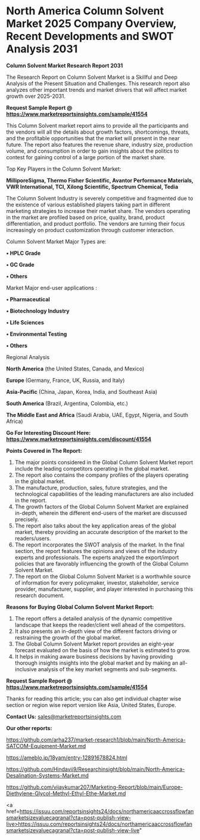 # North America Column Solvent Market 2025 Company Overview, Recent Developments and SWOT Analysis 2031

<strong>Column Solvent Market Research Report 2031</strong>

The Research Report on Column Solvent Market is a Skillful and Deep Analysis of the Present Situation and Challenges. This research report also analyzes other important trends and market drivers that will affect market growth over 2025-2031.

<strong>Request Sample Report @ <a href=https://www.marketreportsinsights.com/sample/41554>https://www.marketreportsinsights.com/sample/41554</a></strong>

This Column Solvent market report aims to provide all the participants and the vendors will all the details about growth factors, shortcomings, threats, and the profitable opportunities that the market will present in the near future. The report also features the revenue share, industry size, production volume, and consumption in order to gain insights about the politics to contest for gaining control of a large portion of the market share.

Top Key Players in the Column Solvent Market:

<strong>MilliporeSigma, Thermo Fisher Scientific, Avantor Performance Materials, VWR International, TCI, Xilong Scientific, Spectrum Chemical, Tedia</strong>

The Column Solvent Industry is severely competitive and fragmented due to the existence of various established players taking part in different marketing strategies to increase their market share. The vendors operating in the market are profiled based on price, quality, brand, product differentiation, and product portfolio. The vendors are turning their focus increasingly on product customization through customer interaction.

Column Solvent Market Major Types are:

<strong>•  HPLC Grade

•  GC Grade

•  Others</strong>

Market Major end-user applications :

<strong>•  Pharmaceutical

•  Biotechnology Industry

•  Life Sciences

•  Environmental Testing

•  Others</strong>

Regional Analysis

</u><strong><b>North America</b></strong> (the United States, Canada, and Mexico)

<strong><b>Europe </b></strong>(Germany, France, UK, Russia, and Italy)

<strong><b>Asia-Pacific</b></strong> (China, Japan, Korea, India, and Southeast Asia)

<strong><b>South America</b></strong> (Brazil, Argentina, Colombia, etc.)

<strong><b>The Middle East and Africa</b></strong> (Saudi Arabia, UAE, Egypt, Nigeria, and South Africa)

<strong>Go For Interesting Discount Here: <a href=https://www.marketreportsinsights.com/discount/41554>https://www.marketreportsinsights.com/discount/41554</a></strong>

<strong>Points Covered in The Report:</strong>
<ol>
  <li>The major points considered in the Global Column Solvent Market report include the leading competitors operating in the global market.</li>
  <li>The report also contains the company profiles of the players operating in the global market.</li>
  <li>The manufacture, production, sales, future strategies, and the technological capabilities of the leading manufacturers are also included in the report.</li>
  <li>The growth factors of the Global Column Solvent Market are explained in-depth, wherein the different end-users of the market are discussed precisely.</li>
  <li>The report also talks about the key application areas of the global market, thereby providing an accurate description of the market to the readers/users.</li>
  <li>The report incorporates the SWOT analysis of the market. In the final section, the report features the opinions and views of the industry experts and professionals. The experts analyzed the export/import policies that are favorably influencing the growth of the Global Column Solvent Market.</li>
  <li>The report on the Global Column Solvent Market is a worthwhile source of information for every policymaker, investor, stakeholder, service provider, manufacturer, supplier, and player interested in purchasing this research document.</li>
</ol>
<strong>Reasons for Buying Global Column Solvent Market Report:</strong>

<ol>
  <li>The report offers a detailed analysis of the dynamic competitive landscape that keeps the reader/client well ahead of the competitors.</li>
  <li>It also presents an in-depth view of the different factors driving or restraining the growth of the global market.</li>
  <li>The Global Column Solvent Market report provides an eight-year forecast evaluated on the basis of how the market is estimated to grow.</li>
  <li>It helps in making aware business decisions by having providing thorough insights insights into the global market and by making an all-inclusive analysis of the key market segments and sub-segments.</li>
</ol>
<strong>Request Sample Report @ <a href=https://www.marketreportsinsights.com/sample/41554>https://www.marketreportsinsights.com/sample/41554</a></strong>


Thanks for reading this article; you can also get individual chapter wise section or region wise report version like Asia, United States, Europe.

<strong>Contact Us:</strong>
sales@marketreportsinsights.com

<strong>Our other reports:</strong>

<a href=https://github.com/arha237/market-research1/blob/main/North-America-SATCOM-Equipment-Market.md>https://github.com/arha237/market-research1/blob/main/North-America-SATCOM-Equipment-Market.md</a>

<a href=https://ameblo.jp/18yam/entry-12891678824.html>https://ameblo.jp/18yam/entry-12891678824.html</a>

<a href=https://github.com/Hindavii9/Researchinsight/blob/main/North-America-Desalination-Systems-Market.md>https://github.com/Hindavii9/Researchinsight/blob/main/North-America-Desalination-Systems-Market.md</a>

<a href=https://github.com/vijaykumar207/Marketing-Report/blob/main/Europe-Diethylene-Glycol-Methyl-Ethyl-Ethe-Market.md>https://github.com/vijaykumar207/Marketing-Report/blob/main/Europe-Diethylene-Glycol-Methyl-Ethyl-Ethe-Market.md</a>

<a href=https://issuu.com/reportsinsights24/docs/northamericaaccrossflowfansmarketsizevaluecagranal?cta=post-publish-view-live>https://issuu.com/reportsinsights24/docs/northamericaaccrossflowfansmarketsizevaluecagranal?cta=post-publish-view-live</a>"

